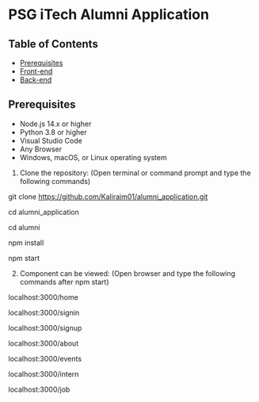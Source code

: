 # PSG iTech Alumni Application

## Table of Contents

- [Prerequisites](#Prerequisites)
- [Front-end](#Front-end)
- [Back-end](#Back-end)

## Prerequisites

- Node.js 14.x or higher
- Python 3.8 or higher
- Visual Studio Code
- Any Browser
- Windows, macOS, or Linux operating system

1. Clone the repository:
   (Open terminal or command prompt and type the following commands)

git clone https://github.com/Kalirajm01/alumni_application.git

cd alumni_application

cd alumni

npm install

npm start

2. Component can be viewed:
   (Open browser and type the following commands after npm start)

localhost:3000/home

localhost:3000/signin

localhost:3000/signup

localhost:3000/about

localhost:3000/events

localhost:3000/intern

localhost:3000/job

